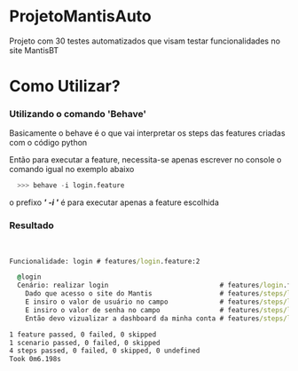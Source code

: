 # ProjetoMantisAuto
Projeto com 30 testes automatizados que visam testar funcionalidades no site MantisBT

<h1> Como Utilizar? </h1>
<h3>Utilizando o comando 'Behave'</h3>
<p>Basicamente o behave é o que vai interpretar os steps das features criadas com o código python </p>
<p>Então para executar a feature, necessita-se apenas escrever no console o comando igual no exemplo abaixo</p>


```python
  >>> behave -i login.feature
```
<p>o prefixo <b><i>' -i '</i></b> é para executar apenas a feature escolhida</p>

<h3>Resultado</h3><br>

```cmd
Funcionalidade: login # features/login.feature:2

  @login
  Cenário: realizar login                            # features/login.feature:4
    Dado que acesso o site do Mantis                 # features/steps/login_steps.py:14
    E insiro o valor de usuário no campo             # features/steps/login_steps.py:18
    E insiro o valor de senha no campo               # features/steps/login_steps.py:23
    Então devo vizualizar a dashboard da minha conta # features/steps/login_steps.py:28

1 feature passed, 0 failed, 0 skipped
1 scenario passed, 0 failed, 0 skipped
4 steps passed, 0 failed, 0 skipped, 0 undefined
Took 0m6.198s

```
